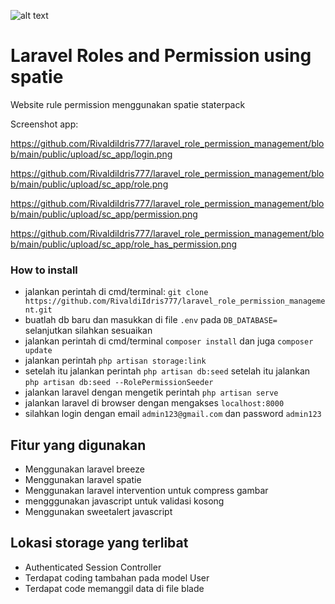 ![alt text](?raw=true)
# Laravel Roles and Permission using spatie

Website rule permission menggunakan spatie staterpack

Screenshot app:

https://github.com/RivaldiIdris777/laravel_role_permission_management/blob/main/public/upload/sc_app/login.png

https://github.com/RivaldiIdris777/laravel_role_permission_management/blob/main/public/upload/sc_app/role.png

https://github.com/RivaldiIdris777/laravel_role_permission_management/blob/main/public/upload/sc_app/permission.png

https://github.com/RivaldiIdris777/laravel_role_permission_management/blob/main/public/upload/sc_app/role_has_permission.png


### How to install

- jalankan perintah di cmd/terminal: `git clone https://github.com/RivaldiIdris777/laravel_role_permission_management.git`
- buatlah db baru dan masukkan di file `.env` pada `DB_DATABASE=` selanjutkan silahkan sesuaikan
- jalankan perintah di cmd/terminal `composer install` dan juga `composer update`
- jalankan perintah `php artisan storage:link`
- setelah itu jalankan perintah `php artisan db:seed` setelah itu jalankan `php artisan db:seed --RolePermissionSeeder`
- jalankan laravel dengan mengetik perintah `php artisan serve`
- jalankan laravel di browser dengan mengakses `localhost:8000`
- silahkan login dengan email `admin123@gmail.com` dan password `admin123`

## Fitur yang digunakan
- Menggunakan laravel breeze
- Menggunakan laravel spatie
- Menggunakan laravel intervention untuk compress gambar
- mengggunakan javascript untuk validasi kosong
- Menggunakan sweetalert javascript

## Lokasi storage yang terlibat
- Authenticated Session Controller
- Terdapat coding tambahan pada model User
- Terdapat code memanggil data di file blade

